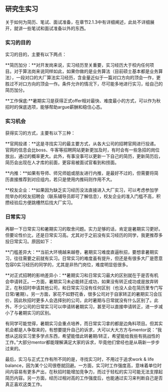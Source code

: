 ## 研究生实习
关于如何为简历、笔试、面试准备，在章节2.1.3中有详细阐述，此处不详细展开，就讲一些笔试和面试准备以外的东西。

### 实习的目的
实习的目的，主要有以下两点：

**简历加分：**对开发岗来说，实习经历至关重要，实习经历大于校内任何项目。对于算法岗来说同样如此，如果你做的是业务算法（目前硕士基本都是业务算法），一段对口的大厂算法实习经历，含金量近似于一篇对口方向的顶会一作，更胜过不对口方向的顶会一作。条件允许的情况下，尽可能多地进行实习，给自己的简历加分。

**工作保底:**暑期实习是获得正式offer相对最快、难度最小的方式，可以作为秋招时的保底选项，能够帮助argue薪酬和稳住心态。

### 实习机会
获得实习的方式，主要有以下三种：

**官网投递：**这是寻找实习的最主要方式，从各大公司的招聘官网进行投递。官网的信息会比boss、牛客等招聘网站更新更加及时，有时会有一些急招的岗位放出，通过的概率更大。此外，有事没事可以更新一下自己的简历，更新简历后，简历会出现在人才库的前面，更容易被面试官看到和捞面。

**内推：**如果有导师、师兄师姐或朋友进行内推，是最好不过的，但需要将简历直接推荐到对应组内，若只是使用内推码则作用不大。

**校友企业：**如果因为缺乏实习经历没法直接进入大厂实习，可以考虑参加学院举办的校友招聘会（联系辅导员即可了解信息），校友企业的准入门槛不高，积攒经验后方便跳槽然后找大厂实习。

### 日常实习

再聊一下日常实习和暑期实习的取舍问题。实力足够的话，肯定是暑期实习更好。但要论性价比，还是日常实习高。尤其对于之前没有实习经历的同学，我更推荐多投日常实习。原因如下：

**门槛差异大：**当前大环境越来越卷，暑期实习难度直逼秋招，要想拿暑期实习，往往需要之前就有实习。日常实习的难度虽有提升，但还是有很多大厂是愿意包容0实习经历的同学的，尤其是非热门岗位，难度明显低很多。

**对正式招聘的影响差异小：**暑期实习和日常实习最大的区别就在于是否有机会申请转正。一方面，暑期实习未必能转正成功，如果没有转正成功或是放弃转正，在秋招时申请其他公司，和日常实习没有任何区别（也没人会在简历里专门写日常/暑期）。另一方面，家花不如野花香，很多公司对于自家转正的暑期实习会压价，因此秋招时更多人会选择别的公司，此时暑期与日常就没有什么区别了。此外，不少公司的日常实习可以申请转暑期实习，甚至可以直接申请转正，进一步减小了与暑期实习的区别。

有同学可能觉得，暑期实习会重点培养，而日常实习拿的都是边角料项目。但其实机会都是人争取来的，有想要提升自己的诉求，大可以大大方方与mentor说：“我想从这段实习里多学点东西，希望能借此转暑期/转正，希望能给我些有挑战性的工作。”大部分mentor都能理解满足大家的诉求，毕竟他们曾经也是从萌新一步步过来的。

最后，实习与正式工作有所不同的是，寻找实习时，不用过于追求work \& life balance，因为某个公司很卷就回避。一方面，实习时工作强度高，意味着单位时间内容易有更多产出，在秋招时能增加竞争力，而过于轻松的实习可能无法支撑起简历内容。另一方面，经历过相对高的工作强度后，也能通过实习来判断自己是否真正喜欢这类工作。